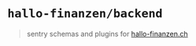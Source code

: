 # `hallo-finanzen/backend`

> sentry schemas and plugins for [hallo-finanzen.ch](https://hallo-finanzen.ch)
